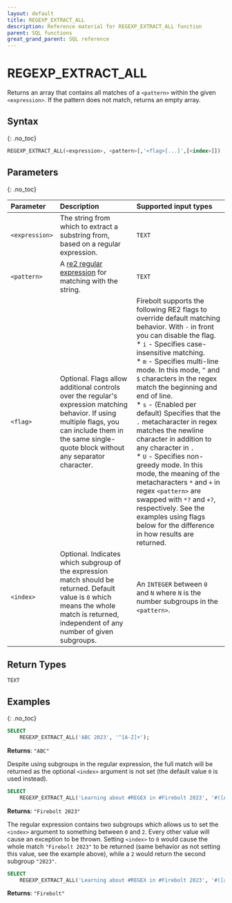 ```yaml
---
layout: default
title: REGEXP_EXTRACT_ALL
description: Reference material for REGEXP_EXTRACT_ALL function
parent: SQL functions
great_grand_parent: SQL reference
---
```


# REGEXP_EXTRACT_ALL
 
Returns an array that contains all matches of a `<pattern>` within the given `<expression>`. 
If the pattern does not match, returns an empty array.

## Syntax
{: .no_toc}

```sql
REGEXP_EXTRACT_ALL(<expression>, <pattern>[,'<flag>[...]',[<index>]])
```
## Parameters 
{: .no_toc}

| Parameter   | Description |Supported input types |
| :----------- | :----------------------------------------- | :---------------------|
| `<expression>`  | The string from which to extract a substring from, based on a regular expression. | `TEXT` |
| `<pattern>` | A [re2 regular expression](https://github.com/google/re2/wiki/Syntax) for matching with the string. | `TEXT` | 
| `<flag>` | Optional. Flags allow additional controls over the regular's expression matching behavior. If using multiple flags, you can include them in the same single-quote block without any separator character. | Firebolt supports the following RE2 flags to override default matching behavior. With `-` in front you can disable the flag.<br>* `i` - Specifies case-insensitive matching.<br>* `m` - Specifies multi-line mode. In this mode, `^` and `$` characters in the regex match the beginning and end of line.<br>* `s` - (Enabled per default) Specifies that the `.` metacharacter in regex matches the newline character in addition to any character in `.`<br>* `U` - Specifies non-greedy mode. In this mode, the meaning of the metacharacters `*` and `+` in regex `<pattern>` are swapped with `*?` and `+?`, respectively. See the examples using flags below for the difference in how results are returned. |
| `<index>`| Optional. Indicates which subgroup of the expression match should be returned. Default value is `0` which means the whole match is returned, independent of any number of given subgroups. | An `INTEGER` between `0` and `N` where `N` is the number subgroups in the `<pattern>`.|

## Return Types
`TEXT`

## Examples
{: .no_toc}

```sql
SELECT
	REGEXP_EXTRACT_ALL('ABC 2023', '^[A-Z]+');
```
**Returns**: `"ABC"`

Despite using subgroups in the regular expression, the full match will be returned as the optional `<index>` argument is not set (the default value `0` is used instead).

```sql
SELECT
	REGEXP_EXTRACT_ALL('Learning about #REGEX in #Firebolt 2023', '#([A-Za-z]+) (\\d+)');
```
**Returns**: `"Firebolt 2023"`

The regular expression contains two subgroups which allows us to set the `<index>` argument to something between `0` and `2`. Every other value will cause an exception to be thrown. Setting `<index>` to `0` would cause the whole match `"Firebolt 2023"` to be returned (same behavior as not setting this value, see the example above), while a `2` would return the second subgroup `"2023"`.

```sql
SELECT
	REGEXP_EXTRACT_ALL('Learning about #REGEX in #Firebolt 2023', '#([a-z]+) (\\d+), 'i', '1');
```
**Returns**: `"Firebolt"`

